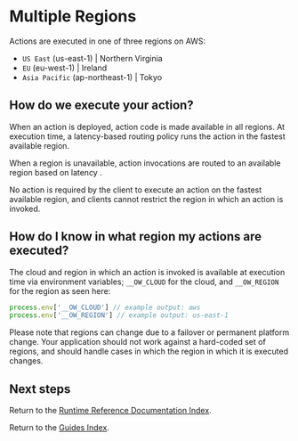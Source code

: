 # Multiple Regions

Actions are executed in one of three regions on AWS:

* `US East` (us-east-1) | Northern Virginia
* `EU` (eu-west-1) | Ireland
* `Asia Pacific` (ap-northeast-1) | Tokyo

## How do we execute your action?

When an action is deployed, action code is made available in all regions. At execution time, a latency-based routing policy runs the action in the fastest available region.

When a region is unavailable, action invocations are routed to an available region based on latency .

No action is required by the client to execute an action on the fastest available region, and clients cannot restrict the region in which an action is invoked. 

## How do I know in what region my actions are executed?

The cloud and region in which an action is invoked is available at execution time via environment variables; `__OW_CLOUD` for the cloud, and `__OW_REGION` for the region as seen here:

```javascript
process.env['__OW_CLOUD'] // example output: aws
process.env['__OW_REGION'] // example output: us-east-1
```

Please note that regions can change due to a failover or permanent platform change. Your application should not work against a hard-coded set of regions, and should handle cases in which the region in which it is executed changes.

## Next steps

Return to the [Runtime Reference Documentation Index](index.md).

Return to the [Guides Index](../../index.md).
